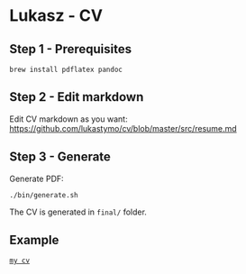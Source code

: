 # Lukasz - CV

## Step 1 - Prerequisites

```
brew install pdflatex pandoc
```

## Step 2 - Edit markdown

Edit CV markdown as you want: https://github.com/lukastymo/cv/blob/master/src/resume.md

## Step 3 - Generate

Generate PDF:

```
./bin/generate.sh
```

The CV is generated in `final/` folder.

## Example

[`my cv`][cv]

[cv]: https://github.com/lukastymo/markdown-cv/blob/master/final/resume.pdf
